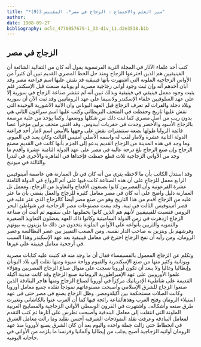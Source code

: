 ```yaml
---
title: "*سير العلم والاجتماع : الزجاج في مصر*. المقتبس 3(9)"
author: 
date: 1908-09-27
bibliography: oclc_4770057679-i_33-div_11.d2e3538.bib
---
```




##  الزجاج في مصر 


  كتب  أحد  علماء الآثار في المجلة الثرية الفرنسوية يقول أنه كان من التقاليد الشائعة أن الفينيقيين هم الذين اخترعوا الزجاج ومنذ حل الخط المصري القديم تبين أن كثيراً من الأواني الزجاجية الملونة التي اشتهرت بأنها فينيقية قد نقش عليها اسم فراعنة مصر وقد أبان أحدهم أنه وإن ثبت وجود أواني زجاجية مصرية أو يونانية صنعت قبل الإسكندر فلم يثبت وجود معمل فينيقي في فينيقية وبذلك تبين أنه لم تنتشر صناعة الزجاج في سورية إلا على عهد السلوقيين خلفاء الإسكندر ولاسيما على عهد الرومانيين وقد ثبت الآن أن سورية وبلاد دجلة والفرات لم تعرف الزجاج قبل العهد اليوناني وأن الآنية الآشورية الوحيدة التي نقش عليها تاريخ وحفظت في المتحف البريطاني وكتب عليها اسم سراغون الثاني هي بدون ريب من أصل مصري كما ثبت ذلك من شكلها ووضعها. وكما يؤخذ من علبة مرصعة بالزجاج الأسود والأخضر وجدت في حفريات أبيدوس. وقد اقتنى متحف برلين مؤخراً عصا قائمة الزوايا طولها بضعة سنتمترات نقش على وجهها بالأبيض اسم لامار  أحد  فراعنة الدولة الثانية  عشرة  ولامار لقب له واسمه الأصلي أمنيس الثالث وكان يعبد في الفيوم. وما وجد في هذه المدينة من الزجاج القديم يدعو إلى الجزم بأنها كانت في القديم مصنع الزجاج وإن صنع الزجاج بلغ درجة عالية في مصر على عهد الدولة الثامنة  عشرة  وأقدم ما وجد من الأواني الزجاجية  ثلاث  قطع حفظت فإحداها في القاهرة والأخرى في لندرا والثالثة في ميونيخ. 

 وقد استدل الكاتب بأن ما لاحظه يتري من أنه كان في تل العمارنة هي عاصمة أمينوفيس الرابع معمل للزجاج على أن هذه الصناعة كانت فيها على أتم الرواج في الدولة الثامنة  عشرة  الفرعونية وأن المصريين كانوا يصنعون الأقداح والتعاويذ من الزجاج. ومعمل تل العمارنة دليل واضح على أنه كان في مصر معامل كثيرة للزجاج والعقل يقضي بأن ما عثر عليه من الزجاج أقدم من هذا التاريخ وهو من صنع مصر أيضاً كالزجاج الذي عثر   عليه في قصر أمينوفيس الثالث في ثيبة. وقد بيعت مصنوعات مصر الزجاجية في شواطئ البحر الرومي فنسبت للفينيقيين لأنهم هم الذين كانوا يحملونها على سفنهم ثم أثبت أن صناعة الزجاج ازدهرت في زمن الدولة الساميتية وكانوا ذاك العهد يفضلون التعاويذ الصغيرة والتمويه والتزيين بأنواعه على الأواني الملونة يتخذون من ذلك ما يزينون به   بيوتهم وفرشهم بل ويتزين به صاحب الدار نفسه. ومن الصعب التمييز بين عصر البطالسة وعصر الرومان. ومن رأيه أن نفخ الزجاج اخترع في معامل فينيقية بعد عهد الإسكندر وهذا السبب في أرجحية معامل فينيقة على غيرها. 

 وتكلم عن الزجاج المعمول بالفسيفساء فقال أن ما وجد منه قد كتبت عليه كتابات مصرية ويونانية وكثير منها من صنع الإسكندرية والفيوم وواحة سيوة ومنها نقلت إلى بلاد اليونان وإيطاليا وغاليا ولا يبعد أن تكون أوروبا نسجت على منوال صناع الزجاج المصريين وهؤلاء علموا الأوروبين على عهد الإمبراطورية الرومانية صنع الزجاج وقد كانت مدينة أكيلة القديمة على شاطيء الإدرياتيك مركزاً في أوروبا لصناع الزجاج ومنها هاجر البنادقة الذين صنعوا الزجاج للشرق الإسلامي وأصبحت مصنوعاتهم نموذجاً تقلده جميع معامل أوروبا وكانت الصلات مستحكمة بين أكيلةومصر. وظل الزجاج يصنع في مصر حتى في عهد استيلاء الرومان وفتح العرب وهذهالثناعة رائجة فيها كما أن العرب عنوا بالكاشاني وتغيرت طرق صنعه وأشكاله،. واشتهرت في القرون الوسطى الأواني الزجاجية والمصابيح العربية الملونة التي انتقلت إلى معامل البندقية وأصبحت تطرس على آثارها ثم كتب التقدم لمعامل البنادقة وعرفت تقلد النموذجات الشرقية أحسن تقليد وما زالت معامل الشرق في انحطاط حتى زالت جملة واحدة واليوم بعد أن كان الشرق يصنع لأوروبا منذ عهد الرومان أوانيه الزجاجية أصبح يجلب من إيطاليا وألمانيا وفرنسا ما يلزمه من الأواني في حاجاته اليومية. 
